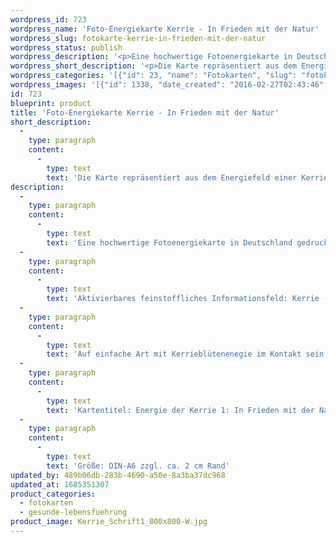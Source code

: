 ```yaml
---
wordpress_id: 723
wordpress_name: 'Foto-Energiekarte Kerrie - In Frieden mit der Natur'
wordpress_slug: fotokarte-kerrie-in-frieden-mit-der-natur
wordpress_status: publish
wordpress_description: '<p>Eine hochwertige Fotoenergiekarte in Deutschland gedruckt und in Handarbeit laminiert.  Sie ist in Postkartengröße (DIN-A6) gut zu transportieren und kann auch auf den Körper aufgelegt werden.</p><p>Aktivierbares feinstoffliches Informationsfeld: Kerrie - Liebe - Frieden - Natürlichkeit: Erkunden des Energiefelds einer Kerrieblüte. Hier insbesondere Liebe für sich und für alles in dieser Welt. In Frieden und Übereinstimmung sein mit dem, was um mich herum ist.</p><p>Auf einfache Art mit Kerrieblütenenegie im Kontakt sein: In einem Moment der Ruhe atme ich bewusst ein und aus. Ich lasse alles für diesen Moment an Gedanken und Gefühlen gehen. Ich öffne mich für das, was die Blüte mir gibt</p><p>Kartentitel: Energie der Kerrie 1: In Frieden mit der Natur</p><p>Größe: DIN-A6 zzgl. ca. 2 cm Rand<br />Andere Formate sind individuell für Sie innerhalb weniger Tage herstellbar. Bitte kontaktieren Sie uns hierfür unter <a href="mailto:info@elvedenverlag.de">info@elvedenverlag.de</a>.</p><p><a href="https://my.feenbaum.de/anwendung-energiebilder-foto-laminiert/">Anwendungshinweise</a>      <a href="https://my.feenbaum.de/produktinformationen-fotokarten/">Produktinformationen</a></p>'
wordpress_short_description: '<p>Die Karte repräsentiert aus dem Energiefeld einer Kerrie-Blüte: In Frieden und Liebe mit sich selbst und mit der Natur sein. Auf einfache Art mit Kerrieenergie in Kontakt sein</p>'
wordpress_categories: '[{"id": 23, "name": "Fotokarten", "slug": "fotokarten"}, {"id": 38, "name": "Gesunde Lebensf\u00fchrung", "slug": "gesunde-lebensfuehrung"}]'
wordpress_images: '[{"id": 1338, "date_created": "2016-02-27T02:43:46", "date_created_gmt": "2016-02-27T00:43:46", "date_modified": "2016-02-27T02:43:46", "date_modified_gmt": "2016-02-27T00:43:46", "src": "https://my.feenbaum.de/wp-content/uploads/2016/02/Kerrie_Schrift1_800x800-W.jpg", "name": "Kerrie_Schrift1_800x800-W", "alt": ""}]'
id: 723
blueprint: product
title: 'Foto-Energiekarte Kerrie - In Frieden mit der Natur'
short_description:
  -
    type: paragraph
    content:
      -
        type: text
        text: 'Die Karte repräsentiert aus dem Energiefeld einer Kerrie-Blüte: In Frieden und Liebe mit sich selbst und mit der Natur sein. Auf einfache Art mit Kerrieenergie in Kontakt sein'
description:
  -
    type: paragraph
    content:
      -
        type: text
        text: 'Eine hochwertige Fotoenergiekarte in Deutschland gedruckt und in Handarbeit laminiert.  Sie ist in Postkartengröße (DIN-A6) gut zu transportieren und kann auch auf den Körper aufgelegt werden.'
  -
    type: paragraph
    content:
      -
        type: text
        text: 'Aktivierbares feinstoffliches Informationsfeld: Kerrie - Liebe - Frieden - Natürlichkeit: Erkunden des Energiefelds einer Kerrieblüte. Hier insbesondere Liebe für sich und für alles in dieser Welt. In Frieden und Übereinstimmung sein mit dem, was um mich herum ist.'
  -
    type: paragraph
    content:
      -
        type: text
        text: 'Auf einfache Art mit Kerrieblütenenegie im Kontakt sein: In einem Moment der Ruhe atme ich bewusst ein und aus. Ich lasse alles für diesen Moment an Gedanken und Gefühlen gehen. Ich öffne mich für das, was die Blüte mir gibt'
  -
    type: paragraph
    content:
      -
        type: text
        text: 'Kartentitel: Energie der Kerrie 1: In Frieden mit der Natur'
  -
    type: paragraph
    content:
      -
        type: text
        text: 'Größe: DIN-A6 zzgl. ca. 2 cm Rand'
updated_by: 489b06db-283b-4690-a50e-8a3ba37dc968
updated_at: 1685351307
product_categories:
  - fotokarten
  - gesunde-lebensfuehrung
product_image: Kerrie_Schrift1_800x800-W.jpg
---
```

